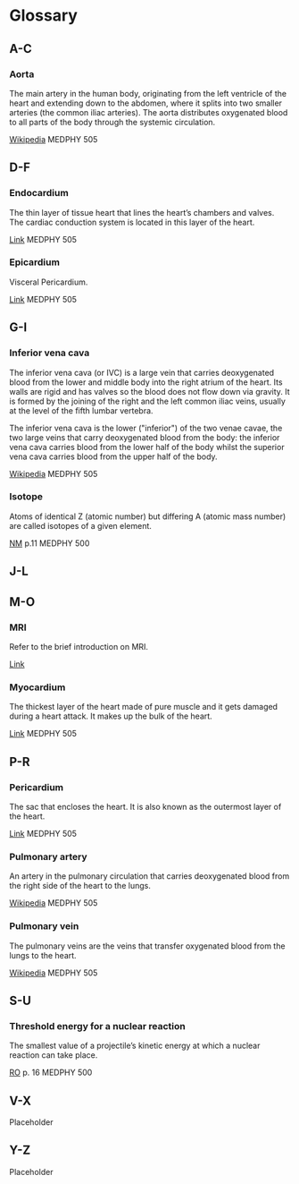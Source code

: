 # Glossary

## A-C
### Aorta
The main artery in the human body, originating from the left ventricle of the heart and extending down to the abdomen, where it splits into two smaller arteries (the common iliac arteries). The aorta distributes oxygenated blood to all parts of the body through the systemic circulation.

[Wikipedia](https://en.wikipedia.org/wiki/Aorta) MEDPHY 505


## D-F
### Endocardium
The thin layer of tissue heart that lines the heart’s chambers and valves. The cardiac conduction system is located in this layer of the heart.

[Link](https://florida.theorangegrove.org/og/file/2d684c74-16c7-54be-f3cf-1a380b19e4d1/1/bbtraining.zip/instructional_design/12Leads/05.htm) MEDPHY 505
### Epicardium
Visceral Pericardium.

[Link](https://florida.theorangegrove.org/og/file/2d684c74-16c7-54be-f3cf-1a380b19e4d1/1/bbtraining.zip/instructional_design/12Leads/05.htm) MEDPHY 505

## G-I
### Inferior vena cava
The inferior vena cava (or IVC) is a large vein that carries deoxygenated blood from the lower and middle body into the right atrium of the heart. Its walls are rigid and has valves so the blood does not flow down via gravity. It is formed by the joining of the right and the left common iliac veins, usually at the level of the fifth lumbar vertebra.

The inferior vena cava is the lower ("inferior") of the two venae cavae, the two large veins that carry deoxygenated blood from the body: the inferior vena cava carries blood from the lower half of the body whilst the superior vena cava carries blood from the upper half of the body.

[Wikipedia](https://en.wikipedia.org/wiki/Inferior_vena_cava) MEDPHY 505

### Isotope
Atoms of identical Z (atomic number) but differing A (atomic mass number) are called isotopes of a given element. 

[NM] p.11 MEDPHY 500
## J-L
## M-O
### MRI
Refer to the brief introduction on MRI.

[Link](http://casemed.case.edu/clerkships/neurology/web%20neurorad/mri%20basics.htm)
### Myocardium
The thickest layer of the heart made of pure muscle and it gets damaged during a heart attack. It makes up the bulk of the heart.

[Link](https://florida.theorangegrove.org/og/file/2d684c74-16c7-54be-f3cf-1a380b19e4d1/1/bbtraining.zip/instructional_design/12Leads/05.htm) MEDPHY 505
## P-R
### Pericardium
The sac that encloses the heart. It is also known as the outermost layer of the heart.

[Link](https://florida.theorangegrove.org/og/file/2d684c74-16c7-54be-f3cf-1a380b19e4d1/1/bbtraining.zip/instructional_design/12Leads/05.htm) MEDPHY 505
### Pulmonary artery
An artery in the pulmonary circulation that carries deoxygenated blood from the right side of the heart to the lungs.

[Wikipedia](https://en.wikipedia.org/wiki/Pulmonary_artery) MEDPHY 505
### Pulmonary vein
The pulmonary veins are the veins that transfer oxygenated blood from the lungs to the heart. 

[Wikipedia](https://en.wikipedia.org/wiki/Pulmonary_vein) MEDPHY 505
## S-U
### Threshold energy for a nuclear reaction 
The smallest value of a projectile’s kinetic energy at which a nuclear reaction can take place. 

[RO] p. 16 MEDPHY 500
## V-X
Placeholder
## Y-Z
Placeholder

[NM]:https://www-pub.iaea.org/MTCD/Publications/PDF/Pub1617web-1294055.pdf
[RO]:https://www-pub.iaea.org/mtcd/publications/pdf/pub1196_web.pdf
